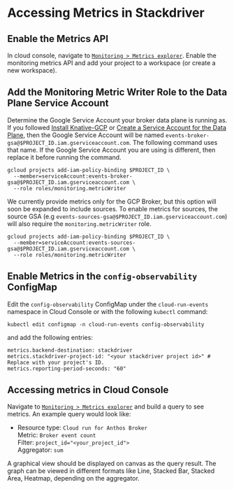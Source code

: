 # Accessing Metrics in Stackdriver

## Enable the Metrics API

In cloud console, navigate to
[`Monitoring > Metrics explorer`](https://console.cloud.google.com/monitoring/metrics-explorer).
Enable the monitoring metrics API and add your project to a workspace (or create
a new workspace).

## Add the Monitoring Metric Writer Role to the Data Plane Service Account

Determine the Google Service Account your broker data plane is running as. If
you followed [Install Knative-GCP](../install/install-knative-gcp.md) or
[Create a Service Account for the Data Plane](../install/dataplane-service-account.md),
then the Google Service Account will be named
`events-broker-gsa@$PROJECT_ID.iam.gserviceaccount.com`. The following command
uses that name. If the Google Service Account you are using is different, then
replace it before running the command.

```shell
gcloud projects add-iam-policy-binding $PROJECT_ID \
  --member=serviceAccount:events-broker-gsa@$PROJECT_ID.iam.gserviceaccount.com \
  --role roles/monitoring.metricWriter
```

We currently provide metrics only for the GCP Broker, but this option will soon
be expanded to include sources. To enable metrics for sources, the source GSA
(e.g `events-sources-gsa@$PROJECT_ID.iam.gserviceaccount.com`) will also require
the `monitoring.metricWriter` role.

```shell
gcloud projects add-iam-policy-binding $PROJECT_ID \
  --member=serviceAccount:events-sources-gsa@$PROJECT_ID.iam.gserviceaccount.com \
  --role roles/monitoring.metricWriter
```

## Enable Metrics in the `config-observability` ConfigMap

Edit the `config-observability` ConfigMap under the `cloud-run-events` namespace in
Cloud Console or with the following `kubectl` command:

```shell
kubectl edit configmap -n cloud-run-events config-observability
```

and add the following entries:

```
metrics.backend-destination: stackdriver
metrics.stackdriver-project-id: "<your stackdriver project id>" # Replace with your project's ID.
metrics.reporting-period-seconds: "60"
```

## Accessing metrics in Cloud Console

Navigate to
[`Monitoring > Metrics explorer`](https://console.cloud.google.com/monitoring/metrics-explorer)
and build a query to see metrics. An example query would look like:

- Resource type: `Cloud run for Anthos Broker`  
  Metric: `Broker event count`  
  Filter: `project_id="<your_project_id">`  
  Aggregator: `sum`

A graphical view should be displayed on canvas as the query result. The graph
can be viewed in different formats like Line, Stacked Bar, Stacked Area,
Heatmap, depending on the aggregator.
